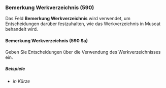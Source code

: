 ### Bemerkung Werkverzeichnis (590)

Das Feld **Bemerkung Werkverzeichnis** wird verwendet, um Entscheidungen darüber festzuhalten, wie das Werkverzeichnis in Muscat behandelt wird.

#### Bemerkung Werkverzeichnis (590 $a)

Geben Sie Entscheidungen über die Verwendung des Werkverzeichnisses ein.

##### Beispiele

- _in Kürze_
